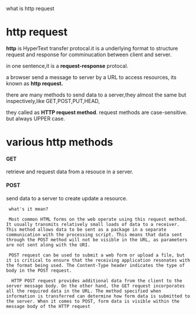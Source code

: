 what is http request

# http request

**http** is HyperText transfer protocal.it is a underlying format to structure request and response for comminucation between client and server.

in one sentence,it is a **request-response** protocal.

a browser send a message to server by a URL to access resources, its known as **http request.**

there are many methods to send data to a server,they almost the same but inspectively,like GET,POST,PUT,HEAD,

they called as **HTTP request method**. 			request methods are  case-sensitive. but always UPPER case.

# various http methods

#### GET

retrieve and request data from a resouce in a server.

#### POST

send data to a server to create update a resource.

```
 what's it mean?
 
 Most common HTML forms on the web operate using this request method. It usually transmits relatively small loads of data to a receiver. This method allows data to be sent as a package in a separate communication with the processing script. This means that data sent through the POST method will not be visible in the URL, as parameters are not sent along with the URI.
 
 POST request can be used to submit a web form or upload a file, but it is critical to ensure that the receiving application resonates with the format being used. The Content-Type header indicates the type of body in the POST request.
 
  HTTP POST request provides additional data from the client to the server message body. On the other hand, the GET request incorporates all the required data in the URL. The method specified when information is transferred can determine how form data is submitted to the server. When it comes to POST, form data is visible within the message body of the HTTP request
```